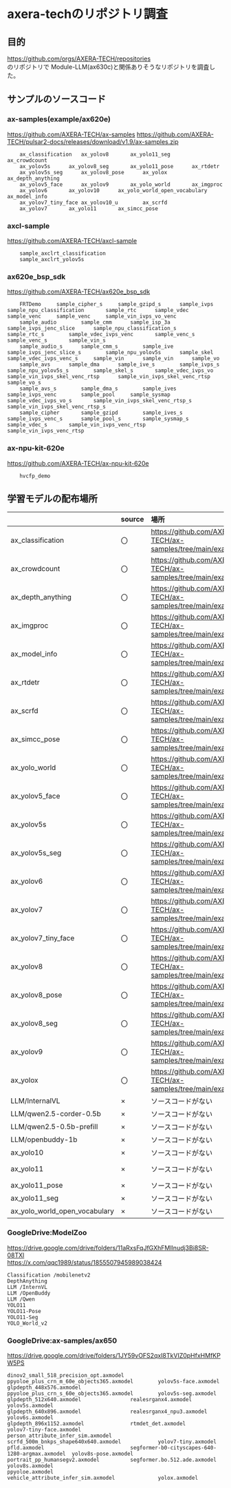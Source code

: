 # axera-techのリポジトリ調査

## 目的

https://github.com/orgs/AXERA-TECH/repositories  
のリポジトリで Module-LLM(ax630c)と関係ありそうなリポジトリを調査した。

## サンプルのソースコード

### ax-samples(example/ax620e)
https://github.com/AXERA-TECH/ax-samples
https://github.com/AXERA-TECH/pulsar2-docs/releases/download/v1.9/ax-samples.zip

```
	ax_classification	ax_yolov8		ax_yolo11_seg		ax_crowdcount												
	ax_yolov5s		ax_yolov8_seg		ax_yolo11_pose		ax_rtdetr												
	ax_yolov5s_seg		ax_yolov8_pose		ax_yolox		ax_depth_anything												
	ax_yolov5_face		ax_yolov9		ax_yolo_world		ax_imgproc												
	ax_yolov6		ax_yolov10		ax_yolo_world_open_vocabulary		ax_model_info												
	ax_yolov7_tiny_face	ax_yolov10_u		ax_scrfd														
	ax_yolov7		ax_yolo11		ax_simcc_pose														
```

																
### axcl-sample	
https://github.com/AXERA-TECH/axcl-sample

```
	sample_axclrt_classification																		
	sample_axclrt_yolov5s																		
```
					
### ax620e_bsp_sdk		
https://github.com/AXERA-TECH/ax620e_bsp_sdk

``` 
	FRTDemo		sample_cipher_s		sample_gzipd_s		sample_ivps		sample_npu_classification		sample_rtc		sample_vdec		sample_venc		sample_venc		sample_vin_ivps_vo_venc
	sample_audio		sample_cmm		sample_isp_3a		sample_ivps_jenc_slice		sample_npu_classification_s		sample_rtc_s		sample_vdec_ivps_venc		sample_venc_s		sample_venc_s		sample_vin_s
	sample_audio_s		sample_cmm_s		sample_ive		sample_ivps_jenc_slice_s		sample_npu_yolov5s		sample_skel		sample_vdec_ivps_venc_s		sample_vin		sample_vin		sample_vo
	sample_avs		sample_dma		sample_ive_s		sample_ivps_s		sample_npu_yolov5s_s		sample_skel_s		sample_vdec_ivps_vo		sample_vin_ivps_skel_venc_rtsp		sample_vin_ivps_skel_venc_rtsp		sample_vo_s
	sample_avs_s		sample_dma_s		sample_ives		sample_ivps_venc		sample_pool		sample_sysmap		sample_vdec_ivps_vo_s		sample_vin_ivps_skel_venc_rtsp_s		sample_vin_ivps_skel_venc_rtsp_s		
	sample_cipher		sample_gzipd		sample_ives_s		sample_ivps_venc_s		sample_pool_s		sample_sysmap_s		sample_vdec_s		sample_vin_ivps_venc_rtsp		sample_vin_ivps_venc_rtsp		
```																
### ax-npu-kit-620e		
https://github.com/AXERA-TECH/ax-npu-kit-620e
```
	hvcfp_demo																		
```										
																			
## 学習モデルの配布場所




| |source|場所|model|場所|
|:----|:----|:----|:----|:----|
| ax_classification|〇|https://github.com/AXERA-TECH/ax-samples/tree/main/examples/ax620e|〇|https://drive.google.com/drive/folders/101kKzpUoHzsXft7MqbxWxUeHMxuXzHLf|
| ax_crowdcount|〇|https://github.com/AXERA-TECH/ax-samples/tree/main/examples/ax620e|×|見当たらない|
| ax_depth_anything|〇|https://github.com/AXERA-TECH/ax-samples/tree/main/examples/ax620e|〇|https://drive.google.com/drive/folders/1cHT7zXHLhg0UuTv4kARbscKb8MJiA-0Z|
| ax_imgproc|〇|https://github.com/AXERA-TECH/ax-samples/tree/main/examples/ax620e|×|見当たらない|
| ax_model_info|〇|https://github.com/AXERA-TECH/ax-samples/tree/main/examples/ax620e|×|見当たらない|
| ax_rtdetr|〇|https://github.com/AXERA-TECH/ax-samples/tree/main/examples/ax620e|×|見当たらない|
| ax_scrfd|〇|https://github.com/AXERA-TECH/ax-samples/tree/main/examples/ax620e|×|見当たらない|
| ax_simcc_pose|〇|https://github.com/AXERA-TECH/ax-samples/tree/main/examples/ax620e|×|見当たらない|
| ax_yolo_world|〇|https://github.com/AXERA-TECH/ax-samples/tree/main/examples/ax620e|×|見当たらない|
| ax_yolov5_face|〇|https://github.com/AXERA-TECH/ax-samples/tree/main/examples/ax620e|△|ax650e版のモデルがGoogleDriveにある|
| ax_yolov5s|〇|https://github.com/AXERA-TECH/ax-samples/tree/main/examples/ax620e|〇|quick_start_example|
| ax_yolov5s_seg|〇|https://github.com/AXERA-TECH/ax-samples/tree/main/examples/ax620e|△|ax650e版のモデルがGoogleDriveにある|
| ax_yolov6|〇|https://github.com/AXERA-TECH/ax-samples/tree/main/examples/ax620e|△|ax650e版のモデルがGoogleDriveにある|
| ax_yolov7|〇|https://github.com/AXERA-TECH/ax-samples/tree/main/examples/ax620e|△|ax650e版のモデルがGoogleDriveにある|
| ax_yolov7_tiny_face|〇|https://github.com/AXERA-TECH/ax-samples/tree/main/examples/ax620e|△|ax650e版のモデルがGoogleDriveにある|
| ax_yolov8|〇|https://github.com/AXERA-TECH/ax-samples/tree/main/examples/ax620e|△|ax650e版のモデルがGoogleDriveにある|
| ax_yolov8_pose|〇|https://github.com/AXERA-TECH/ax-samples/tree/main/examples/ax620e|△|ax650e版のモデルがGoogleDriveにある|
| ax_yolov8_seg|〇|https://github.com/AXERA-TECH/ax-samples/tree/main/examples/ax620e|×|見当たらない|
| ax_yolov9|〇|https://github.com/AXERA-TECH/ax-samples/tree/main/examples/ax620e|×|見当たらない|
|ax_yolox|〇|https://github.com/AXERA-TECH/ax-samples/tree/main/examples/ax620e|×|見当たらない|
|LLM/InternalVL|×|ソースコードがない|〇|https://drive.google.com/drive/folders/1l5tlsfU43damLJ_eKor8SGtWykqY1jIL|
|LLM/qwen2.5-corder-0.5b|×|ソースコードがない|〇|https://drive.google.com/drive/folders/14gYqz2SvpuWwoHY45M0KGOyRK4Ndo0rK|
|LLM/qwen2.5-0.5b-prefill|×|ソースコードがない|〇|https://drive.google.com/drive/folders/14gYqz2SvpuWwoHY45M0KGOyRK4Ndo0rK|
|LLM/openbuddy-1b|×|ソースコードがない|〇|https://drive.google.com/drive/folders/1pkyj4VyP9URbG5xWrIGNVKJ58QXBZ0Z2|
|ax_yolo10|×|ソースコードがない|〇|https://drive.google.com/drive/folders/1ciRJ-WdvlP02J9VXtGrJ2K-mk6pxz8RK|
|ax_yolo11|×|ソースコードがない|〇|https://drive.google.com/drive/folders/1ft-WcHucGjOe6tLUUvyEo3DgpCp1SdpN?usp=drive_link|
|ax_yolo11_pose|×|ソースコードがない|〇|https://drive.google.com/drive/folders/1xfDNmIF2cKqOyB9Wle9sOJvH3RTCCKEx|
|ax_yolo11_seg|×|ソースコードがない|〇|https://drive.google.com/drive/folders/1gyHtMj5ST1_ACVRJAEUAnAV7klya-e9y|
|ax_yolo_world_open_vocabulary|×|ソースコードがない|〇|https://drive.google.com/drive/folders/1ftY0PuJGlJh-PaBcLeWgEErkmS4IF7c-|







### GoogleDrive:ModelZoo

https://drive.google.com/drive/folders/11aRxsFqJfGXhFMlInudj3Bi8SR-08TXl  
https://x.com/qqc1989/status/1855507945989038424  

```
Classification /mobilenetv2
DepthAnything  
LLM /InternVL
LLM /OpenBuddy
LLM /Qwen
YOLO11
YOLO11-Pose
YOLO11-Seg 
YOLO_World_v2
```

### GoogleDrive:ax-samples/ax650
https://drive.google.com/drive/folders/1JY59vOFS2qxI8TkVIZ0pHfxHMfKPW5PS  

```
dinov2_small_518_precision_opt.axmodel  ppyoloe_plus_crn_m_60e_objects365.axmodel        yolov5s-face.axmodel
glpdepth_448x576.axmodel                ppyoloe_plus_crn_s_60e_objects365.axmodel        yolov5s-seg.axmodel
glpdepth_512x640.axmodel                realesrganx4.axmodel                             yolov5s.axmodel
glpdepth_640x896.axmodel                realesrganx4_npu3.axmodel                        yolov6s.axmodel
glpdepth_896x1152.axmodel               rtmdet_det.axmodel                               yolov7-tiny-face.axmodel
person_attribute_infer_sim.axmodel      scrfd_500m_bnkps_shape640x640.axmodel            yolov7-tiny.axmodel
pfld.axmodel                            segformer-b0-cityscapes-640-1280-argmax.axmodel  yolov8s-pose.axmodel
portrait_pp_humansegv2.axmodel          segformer.bo.512.ade.axmodel                     yolov8s.axmodel
ppyoloe.axmodel                         vehicle_attribute_infer_sim.axmodel              yolox.axmodel

```



